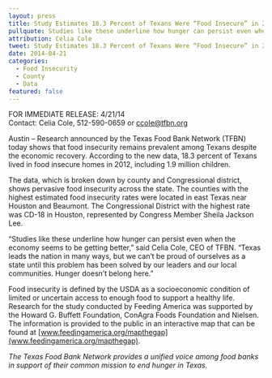 ```yaml
---
layout: press
title: Study Estimates 18.3 Percent of Texans Were “Food Insecure” in 2012
pullquote: Studies like these underline how hunger can persist even when the economy seems to be getting better.
attribution: Celia Cole
tweet: Study Estimates 18.3 Percent of Texans Were “Food Insecure” in 2012
date: 2014-04-21
categories:
  - Food Insecurity
  - County
  - Data
featured: false
---
```


FOR IMMEDIATE RELEASE: 4/21/14   
Contact: Celia Cole, 512-590-0659 or ccole@tfbn.org

Austin – Research announced by the Texas Food Bank Network (TFBN) today shows that food insecurity remains prevalent among Texans despite the economic recovery. According to the new data, 18.3 percent of Texans lived in food insecure homes in 2012, including 1.9 million children.

The data, which is broken down by county and Congressional district, shows pervasive food insecurity across the state. The counties with the highest estimated food insecurity rates were located in east Texas near Houston and Beaumont. The Congressional District with the highest rate was CD-18 in Houston, represented by Congress Member Sheila Jackson Lee.

“Studies like these underline how hunger can persist even when the economy seems to be getting better,” said Celia Cole, CEO of TFBN. “Texas leads the nation in many ways, but we can’t be proud of ourselves as a state until this problem has been solved by our leaders and our local communities. Hunger doesn’t belong here.”

Food insecurity is defined by the USDA as a socioeconomic condition of limited or uncertain access to enough food to support a healthy life. Research for the study conducted by Feeding America was supported by the Howard G. Buffett Foundation, ConAgra Foods Foundation and Nielsen. The information is provided to the public in an interactive map that can be found at [www.feedingamerica.org/mapthegap](www.feedingamerica.org/mapthegap).

*The Texas Food Bank Network provides a unified voice among food banks in support of their common mission to end hunger in Texas.*

##
